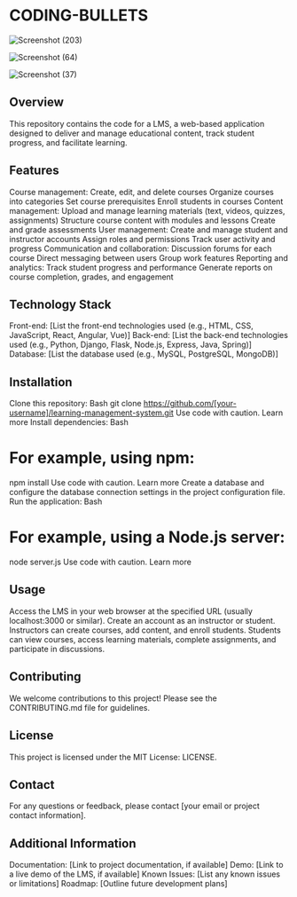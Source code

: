 # CODING-BULLETS


![Screenshot (203)](https://github.com/Pranjal7879/CODING-BULLETS/assets/138642719/45f17947-3e73-402b-9c2f-aae76b5e74a3)

![Screenshot (64)](https://github.com/Pranjal7879/CODING-BULLETS/assets/138642719/4fda9925-a2e4-4873-94ff-866c41baacae)

![Screenshot (37)](https://github.com/Pranjal7879/CODING-BULLETS/assets/138642719/5c2f8a77-ed74-44ea-9534-4dd3f9427b6c)

## Overview

This repository contains the code for a LMS, a web-based application designed to deliver and manage educational content, track student progress, and facilitate learning.

## Features

Course management:
Create, edit, and delete courses
Organize courses into categories
Set course prerequisites
Enroll students in courses
Content management:
Upload and manage learning materials (text, videos, quizzes, assignments)
Structure course content with modules and lessons
Create and grade assessments
User management:
Create and manage student and instructor accounts
Assign roles and permissions
Track user activity and progress
Communication and collaboration:
Discussion forums for each course
Direct messaging between users
Group work features
Reporting and analytics:
Track student progress and performance
Generate reports on course completion, grades, and engagement
## Technology Stack

Front-end: [List the front-end technologies used (e.g., HTML, CSS, JavaScript, React, Angular, Vue)]
Back-end: [List the back-end technologies used (e.g., Python, Django, Flask, Node.js, Express, Java, Spring)]
Database: [List the database used (e.g., MySQL, PostgreSQL, MongoDB)]
## Installation

Clone this repository:
Bash
git clone https://github.com/[your-username]/learning-management-system.git
Use code with caution. Learn more
Install dependencies:
Bash
# For example, using npm:
npm install
Use code with caution. Learn more
Create a database and configure the database connection settings in the project configuration file.
Run the application:
Bash
# For example, using a Node.js server:
node server.js
Use code with caution. Learn more
## Usage

Access the LMS in your web browser at the specified URL (usually localhost:3000 or similar).
Create an account as an instructor or student.
Instructors can create courses, add content, and enroll students.
Students can view courses, access learning materials, complete assignments, and participate in discussions.
## Contributing

We welcome contributions to this project! Please see the CONTRIBUTING.md file for guidelines.

## License

This project is licensed under the MIT License: LICENSE.

## Contact

For any questions or feedback, please contact [your email or project contact information].

## Additional Information

Documentation: [Link to project documentation, if available]
Demo: [Link to a live demo of the LMS, if available]
Known Issues: [List any known issues or limitations]
Roadmap: [Outline future development plans]
